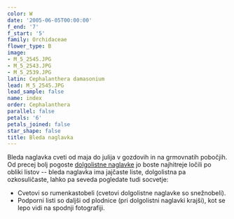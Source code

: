```yaml
---
color: W
date: '2005-06-05T00:00:00'
f_end: '7'
f_start: '5'
family: Orchidaceae
flower_type: B
image:
- M_5_2545.JPG
- M_5_2543.JPG
- M_5_2539.JPG
latin: Cephalanthera damasonium
lead: M_5_2545.JPG
lead_sample: false
name: index
order: Cephalanthera
parallel: false
petals: '6'
petals_joined: false
star_shape: false
title: Bleda naglavka
---
```

Bleda naglavka cveti od maja do julija v gozdovih in na grmovnatih pobočjih. Od precej bolj pogoste [dolgolistne naglavke](../../wildorchids/CephalantheraLongifolia/si_CephalantheraLongifolia.asp) jo boste najhitreje ločili po obliki listov -- bleda naglavka ima jajčaste liste, dolgolistna pa ozkosuličaste, lahko pa seveda pogledate tudi socvetje:

-   Cvetovi so rumenkastobeli (cvetovi dolgolistne naglavke so snežnobeli).
-   Podporni listi so daljši od plodnice (pri dolgolistni naglavki krajši), kot se lepo vidi na spodnji fotografiji.
